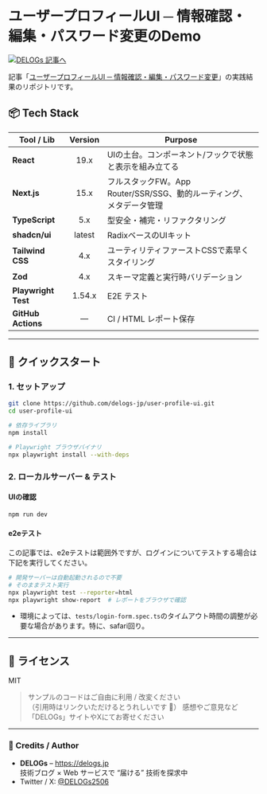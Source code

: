 # ユーザープロフィールUI ─ 情報確認・編集・パスワード変更のDemo

[![DELOGs 記事へ](https://img.shields.io/badge/DELOGs-記事はこちら-1e90ff?logo=githubpages)](https://delogs.jp/next-js/shadcn-ui/user-profile-ui)

記事「[ユーザープロフィールUI ─ 情報確認・編集・パスワード変更](https://delogs.jp/next-js/shadcn-ui/user-profile-ui)」の実践結果のリポジトリです。

## 📦 Tech Stack

| Tool / Lib          | Version | Purpose                                                              |
| ------------------- | :-----: | -------------------------------------------------------------------- |
| **React**           |  19.x   | UIの土台。コンポーネント/フックで状態と表示を組み立てる              |
| **Next.js**         |  15.x   | フルスタックFW。App Router/SSR/SSG、動的ルーティング、メタデータ管理 |
| **TypeScript**      |   5.x   | 型安全・補完・リファクタリング                                       |
| **shadcn/ui**       | latest  | RadixベースのUIキット                                                |
| **Tailwind CSS**    |   4.x   | ユーティリティファーストCSSで素早くスタイリング                      |
| **Zod**             |   4.x   | スキーマ定義と実行時バリデーション                                   |
| **Playwright Test** | 1.54.x  | E2E テスト                                                           |
| **GitHub Actions**  |    —    | CI / HTML レポート保存                                               |

---

## 🚀 クイックスタート

### 1. セットアップ

```bash
git clone https://github.com/delogs-jp/user-profile-ui.git
cd user-profile-ui

# 依存ライブラリ
npm install

# Playwright ブラウザバイナリ
npx playwright install --with-deps
```

### 2. ローカルサーバー & テスト

#### UIの確認

```bash
npm run dev
```

#### e2eテスト

この記事では、e2eテストは範囲外ですが、ログインについてテストする場合は下記を実行してください。

```bash
# 開発サーバーは自動起動されるので不要
# そのままテスト実行
npx playwright test --reporter=html
npx playwright show-report  # レポートをブラウザで確認
```

- 環境によっては、`tests/login-form.spec.ts`のタイムアウト時間の調整が必要な場合があります。特に、safari回り。

---

## 📜 ライセンス

MIT

> サンプルのコードはご自由に利用 / 改変ください  
> （引用時はリンクいただけるとうれしいです 🙌）
> 感想やご意見など「DELOGs」サイトやXにてお寄せください

---

### 🙏 Credits / Author

- **DELOGs** – <https://delogs.jp>  
  技術ブログ × Web サービスで “届ける” 技術を探求中
- Twitter / X: [@DELOGs2506](https://x.com/DELOGs2506)
